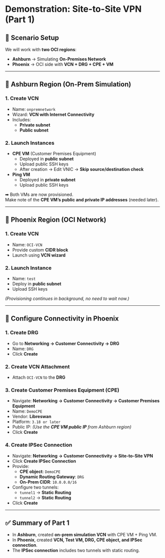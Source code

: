# Demonstration: Site-to-Site VPN (Part 1)

## 🔹 Scenario Setup

We will work with **two OCI regions**:

- **Ashburn** → Simulating **On-Premises Network**  
- **Phoenix** → OCI side with **VCN + DRG + CPE + VM**

---

## 🔹 Ashburn Region (On-Prem Simulation)

### 1. Create VCN
- Name: `onpremnetwork`  
- Wizard: **VCN with Internet Connectivity**  
- Includes:
  - **Private subnet**
  - **Public subnet**

### 2. Launch Instances
- **CPE VM** (Customer Premises Equipment)
  - Deployed in **public subnet**
  - Upload public SSH keys
  - After creation → Edit VNIC → **Skip source/destination check**
- **Ping VM**
  - Deployed in **private subnet**
  - Upload public SSH keys

➡ Both VMs are now provisioned.  
Make note of the **CPE VM’s public and private IP addresses** (needed later).

---

## 🔹 Phoenix Region (OCI Network)

### 1. Create VCN
- Name: `OCI-VCN`  
- Provide custom **CIDR block**  
- Launch using **VCN wizard**

### 2. Launch Instance
- Name: `test`
- Deploy in **public subnet**
- Upload SSH keys

*(Provisioning continues in background, no need to wait now.)*

---

## 🔹 Configure Connectivity in Phoenix

### 1. Create DRG
- Go to **Networking → Customer Connectivity → DRG**
- Name: `DRG`
- Click **Create**

### 2. Create VCN Attachment
- Attach `OCI-VCN` to the **DRG**

### 3. Create Customer Premises Equipment (CPE)
- Navigate: **Networking → Customer Connectivity → Customer Premises Equipment**
- Name: `DemoCPE`
- Vendor: **Libreswan**
- Platform: `3.18 or later`
- Public IP: *(Use the **CPE VM public IP** from Ashburn region)*  
- Click **Create**

### 4. Create IPSec Connection
- Navigate: **Networking → Customer Connectivity → Site-to-Site VPN**
- Click **Create IPSec Connection**
- Provide:
  - **CPE object**: `DemoCPE`
  - **Dynamic Routing Gateway**: `DRG`
  - **On-Prem CIDR**: `10.0.0.0/16`
- Configure two tunnels:
  - `tunnel1` → **Static Routing**
  - `tunnel2` → **Static Routing**
- Click **Create**

---

## ✅ Summary of Part 1

- In **Ashburn**, created **on-prem simulation VCN** with CPE VM + Ping VM.  
- In **Phoenix**, created **VCN, Test VM, DRG, CPE object, and IPSec connection**.  
- The **IPSec connection** includes two tunnels with static routing.  
